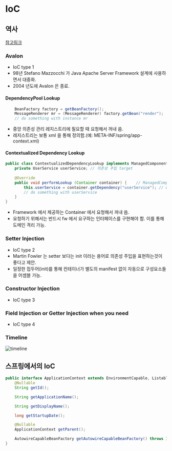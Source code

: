 # IoC

## 역사
[참고링크](http://picocontainer.com/inversion-of-control-history.html)

### Avalon
- IoC type 1
- 98년 Stefano Mazzocchi 가 Java Apache Server Framework 설계에 사용하면서 대중화.
- 2004 년도에 Avalon 은 종료.

#### DependencyPool Lookup
```java
    BeanFactory factory = getBeanFactory();
    MessageRenderer mr = (MessageRenderer) factory.getBean("render");
    // do something with instance mr
```
- 중앙 의존성 관리 레지스트리에 필요할 때 요청해서 꺼내 씀.
- 레지스트리는 보통 xml 을 통해 정의함.(예: META-INF/spring/app-context.xml)

#### Contextualized Dependency Lookup
```java
public class ContextualizedDependencyLookup implements ManagedComponent {
    private UserService userService; // 의존성 주입 target
 
    @Override 
    public void performLookup (Container container) {    // ManagedComponent interface에 정의돈 메소드 구현
        this.userService = container.getDependency("userService"); // was나 fwk 에서 제공하는 container 대상으로 Lookup 
        // do something with userService 
    }
}
```
- Framework 에서 제공하는 Container 에서 요청해서 꺼내 씀.
- 요청하기 위해서는 반드시 fw 에서 요구하는 인터페이스를 구현해야 함. 이를 통해 도메인 격리 가능.

### Setter Injection
- IoC type 2
- Martin Fowler 는 setter 보다는 init 이라는 용어로 의존성 주입을 표현하는것이 좋다고 제안.
- 일정한 접두어(init)를 통해 컨테이너가 별도의 manifest 없이 자동으로 구성요소들을 어셈블 가능.

### Constructor Injection
- IoC type 3

### Field Injection or Getter Injection when you need
- IoC type 4

### Timeline

![timeline](http://picocontainer.com/images/ioc-timeline.png)

## 스프링에서의 IoC

```java
public interface ApplicationContext extends EnvironmentCapable, ListableBeanFactory, HierarchicalBeanFactory, MessageSource, ApplicationEventPublisher, ResourcePatternResolver {
	@Nullable
	String getId();

	String getApplicationName();

	String getDisplayName();

	long getStartupDate();

	@Nullable
	ApplicationContext getParent();

	AutowireCapableBeanFactory getAutowireCapableBeanFactory() throws IllegalStateException;
}
```
